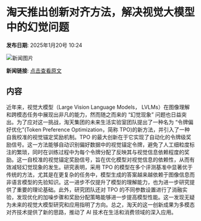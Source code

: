 # 淘天推出创新对齐方法，解决视觉大模型中的幻觉问题

**发布日期**: 2025年1月20号 10:24

![新闻图片](https://pic.chinaz.com/picmap/thumb/202307211343352678_2.jpg)

**新闻链接**: [点击查看原文](https://www.aibase.com/zh/news/14839)

## 内容

近年来，视觉大模型（Large Vision Language Models， LVLMs）在图像理解和跨模态任务中展现出非凡的能力，然而随之而来的 “幻觉现象” 问题也日益突出。为了应对这一挑战，淘天集团的未来生活实验室团队提出了一种名为 “令牌偏好优化”(Token Preference Optimization，简称 TPO)的新方法，并引入了一种自我校准的视觉锚定奖励机制。TPO 的最大创新在于它实现了自动化的令牌级奖励信号。这一方法能够自动识别偏好数据中的视觉锚定令牌，避免了人工细粒度标注的繁琐，同时在训练过程中为每个令牌分配了反映其与视觉信息依赖程度的奖励。这一自校准的视觉锚定奖励信号，旨在优化模型对视觉信息的依赖性，从而有效减轻幻觉现象的发生。研究表明，采用 TPO 的模型在多个评测基准中显著优于传统的方法，尤其是在更复杂的任务中，模型生成的答案越来越依赖于图像信息而非语言模型的先验知识。这一进步不仅提升了模型的理解能力，也为进一步研究提供了重要的理论基础。此外，研究团队还对 TPO 的不同参数设置进行了消融实验，发现优化的加噪步骤和奖励分配策略能够进一步提高模型性能。这一发现无疑为未来的视觉大模型研究和应用指明了方向。总之，淘天的这一创新成果为多模态对齐技术提供了新的思路，推动了 AI 技术在生活和消费领域的深入应用。
